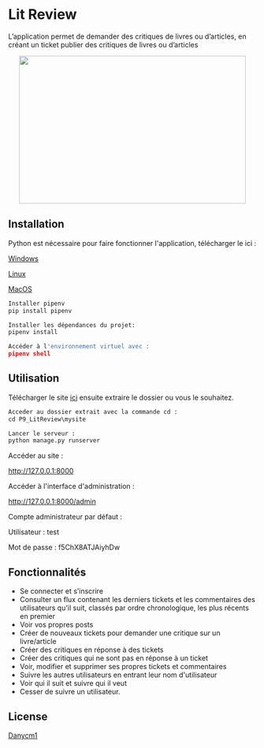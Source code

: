 # Lit Review

L’application permet de demander des critiques de livres ou d’articles, en créant un ticket publier des critiques de
livres ou d’articles

<p align="center">
  <img width="460" height="300" src="https://user.oc-static.com/upload/2020/09/18/16004297044411_P7.png">
</p>

## Installation

Python est nécessaire pour faire fonctionner l'application, télécharger le ici :

[Windows](https://www.python.org/downloads/windows/)

[Linux](https://www.python.org/downloads/source/)

[MacOS](https://www.python.org/downloads/macos/)

```python
Installer pipenv 
pip install pipenv

Installer les dépendances du projet:
pipenv install

Accéder à l'environnement virtuel avec :
pipenv shell

```

## Utilisation

Télécharger le site [ici](https://github.com/Danycm1/P9_LitReview/archive/refs/heads/master.zip) ensuite extraire le
dossier ou vous le souhaitez.

```txt
Acceder au dossier extrait avec la commande cd :
cd P9_LitReview\mysite

Lancer le serveur :
python manage.py runserver
```

Accéder au site :

http://127.0.0.1:8000

Accéder à l'interface d'administration :

http://127.0.0.1:8000/admin

Compte administrateur par défaut :

Utilisateur : test

Mot de passe : f5ChX8ATJAiyhDw

## Fonctionnalités

- Se connecter et s’inscrire
- Consulter un flux contenant les derniers tickets et les commentaires des utilisateurs qu'il suit, classés par ordre
  chronologique, les plus récents en premier
- Voir vos propres posts
- Créer de nouveaux tickets pour demander une critique sur un livre/article
- Créer des critiques en réponse à des tickets
- Créer des critiques qui ne sont pas en réponse à un ticket
- Voir, modifier et supprimer ses propres tickets et commentaires
- Suivre les autres utilisateurs en entrant leur nom d'utilisateur
- Voir qui il suit et suivre qui il veut
- Cesser de suivre un utilisateur.

## License

[Danycm1](https://github.com/Danycm1)